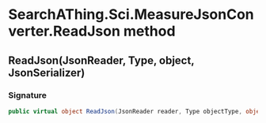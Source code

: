 # SearchAThing.Sci.MeasureJsonConverter.ReadJson method
## ReadJson(JsonReader, Type, object, JsonSerializer)
### Signature
```csharp
public virtual object ReadJson(JsonReader reader, Type objectType, object existingValue, JsonSerializer serializer)
```

